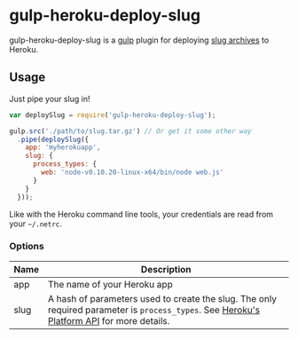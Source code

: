 gulp-heroku-deploy-slug
=======================

gulp-heroku-deploy-slug is a [gulp](https://github.com/wearefractal/gulp) plugin
for deploying [slug archives][1] to Heroku.


## Usage

Just pipe your slug in!

```javascript
var deploySlug = require('gulp-heroku-deploy-slug');

gulp.src('./path/to/slug.tar.gz') // Or get it some other way
  .pipe(deploySlug({
    app: 'myherokuapp',
    slug: {
      process_types: {
        web: 'node-v0.10.20-linux-x64/bin/node web.js'
      }
    }
  }));
```

Like with the Heroku command line tools, your credentials are read from your
`~/.netrc`.


### Options

| Name | Description                                                                                                                                    |
|------|------------------------------------------------------------------------------------------------------------------------------------------------|
| app  | The name of your Heroku app                                                                                                                    |
| slug | A hash of parameters used to create the slug. The only required parameter is `process_types`. See [Heroku's Platform API][2] for more details. |


[1]: https://devcenter.heroku.com/articles/platform-api-deploying-slugs
[2]: https://devcenter.heroku.com/articles/platform-api-reference#slug-create
